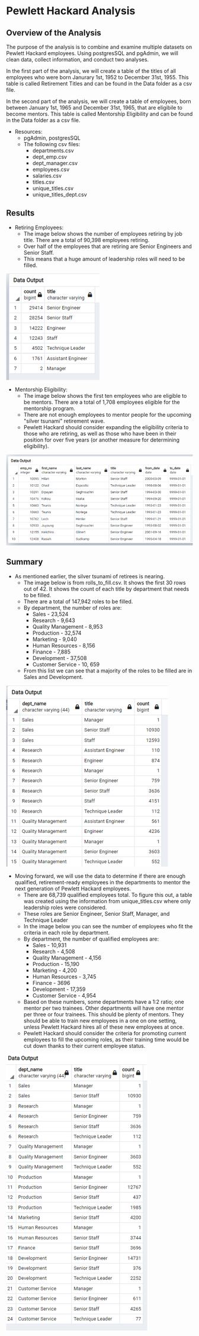 # Pewlett Hackard Analysis
## Overview of the Analysis 

The purpose of the analysis is to combine and examine multiple datasets on Pewlett Hackard employees. Using postgresSQL and pgAdmin, we will clean data, collect information, and conduct two analyses. 

In the first part of the analysis, we will create a table of the titles of all employees who were born Janurary 1st, 1952 to December 31st, 1955. This table is called Retirement Titles and can be found in the Data folder as a csv file. 

In the second part of the analysis, we will create a table of employees, born between January 1st, 1965 and December 31st, 1965, that are eligibile to become mentors. This table is called Mentorship Eligibility and can be found in the Data folder as a csv file. 

- Resources:
  - pgAdmin, postgresSQL
  - The following csv files: 
    - departments.csv
    - dept_emp.csv
    - dept_manager.csv
    - employees.csv
    - salaries.csv
    - titles.csv
    - unique_titles.csv
    - unique_titles_dept.csv

## Results
- Retiring Employees:
  - The image below shows the number of employees retiring by job title. There are a total of 90,398 employees retiring.
  - Over half of the employees that are retiring are Senior Engineers and Senior Staff. 
  - This means that a huge amount of leadership roles will need to be filled. 

![retiringemp](img/retiring_titles.png)

- Mentorship Eligibility:
  - The image below shows the first ten employees who are eligible to be mentors. There are a total of 1,708 employees eligible for the mentorship program. 
  - There are not enough employees to mentor people for the upcoming "silver tsunami" retirement wave.
  - Pewlett Hackard should consider expanding the eligibility criteria to those who are retiring, as well as those who have been in their position for over five years (or another measure for determining eligibility).
   
![mentor](img/mentorshipeligibility.png)


## Summary

- As mentioned earlier, the silver tsunami of retirees is nearing. 
  - The image below is from rolls_to_fill.csv. It shows the first 30 rows out of 42. It shows the count of each title by department that needs to be filled. 
  - There are a total of 147,942 roles to be filled. 
  - By department, the number of roles are:
    - Sales - 23,524
    - Research - 9,643
    - Quality Management - 8,953
    - Production - 32,574
    - Marketing - 9,040
    - Human Resources - 8,156
    - Finance - 7,885
    - Development - 37,508
    - Customer Service - 10, 659
  - From this list we can see that a majority of the roles to be filled are in Sales and Development. 

![rolls](img/rollstofill.png)

- Moving forward, we will use the data to determine if there are enough qualified, retirement-ready employees in the departments to mentor the next generation of Pewlett Hackard employees.
  - There are 68,739 qualified employees total. To figure this out, a table was created using the information from unique_titles.csv where only leadership roles were considered. 
   - These roles are Senior Engineer, Senior Staff, Manager, and Technique Leader
  - In the image below you can see the number of employees who fit the criteria in each role by department. 
  - By department, the number of qualified employees are:
    - Sales - 10,931
    - Research - 4,508
    - Quality Management - 4,156
    - Production - 15,190
    - Marketing - 4,200
    - Human Resources - 3,745
    - Finance - 3696
    - Development - 17,359
    - Customer Service - 4,954
  - Based on these numbers, some departments have a 1:2 ratio; one mentor per two trainees. Other departments will have one mentor per three or four trainees. This should be plenty of mentors. They should be able to train new employees in a one on one setting, unless Pewlett Hackard hires all of these new employees at once. 
  - Pewlett Hackard should consider the criteria for promoting current employees to fill the upcoming roles, as their training time would be cut down thanks to their current employee status. 
  
 ![qualified](img/qualifiedstaff.png)

